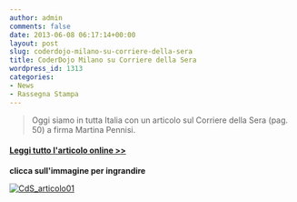 ```yaml
---
author: admin
comments: false
date: 2013-06-08 06:17:14+00:00
layout: post
slug: coderdojo-milano-su-corriere-della-sera
title: CoderDojo Milano su Corriere della Sera
wordpress_id: 1313
categories:
- News
- Rassegna Stampa
---
```


<blockquote>Oggi siamo in tutta Italia con un articolo sul Corriere della Sera (pag. 50) a firma Martina Pennisi.</blockquote>




#### [Leggi tutto l'articolo online >>](http://archiviostorico.corriere.it/2013/giugno/08/bambini_basta_giorno_per_creare_co_0_20130608_6d8d221a-d000-11e2-b89e-b25104470e16.shtml)




**clicca sull'immagine per ingrandire**


[![CdS_articolo01](http://coderdojomilano.it/wp-content/uploads/2013/06/CdS_articolo01-842x1024.jpg)](http://coderdojomilano.it/wp-content/uploads/2013/06/CdS_articolo01.jpg)
